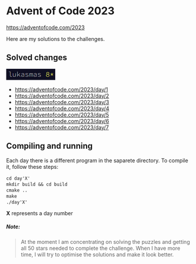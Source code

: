 # Advent of Code 2023

https://adventofcode.com/2023

Here are my solutions to the challenges.

## Solved changes

![stars info](./AoC_StarsCount.png)

- https://adventofcode.com/2023/day/1
- https://adventofcode.com/2023/day/2
- https://adventofcode.com/2023/day/3
- https://adventofcode.com/2023/day/4
- https://adventofcode.com/2023/day/5
- https://adventofcode.com/2023/day/6
- https://adventofcode.com/2023/day/7

## Compiling and running

Each day there is a different program in the saparete directory.
To compile it, follow these steps:

```
cd day'X'
mkdir build && cd build
cmake ..
make
./day'X'
```

**X** represents a day number

##### Note:

> At the moment I am concentrating on solving the puzzles and getting all 50 stars needed to complete the challenge.
> When I have more time, I will try to optimise the solutions and make it look better.
